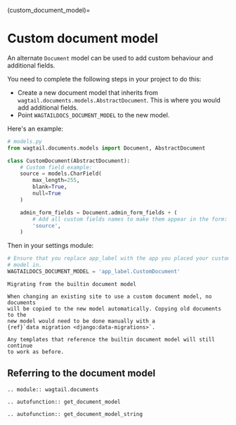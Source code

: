 (custom_document_model)=

# Custom document model

An alternate `Document` model can be used to add custom behaviour and
additional fields.

You need to complete the following steps in your project to do this:

- Create a new document model that inherits from
  `wagtail.documents.models.AbstractDocument`. This is where you would
  add additional fields.
- Point `WAGTAILDOCS_DOCUMENT_MODEL` to the new model.

Here's an example:

```python
# models.py
from wagtail.documents.models import Document, AbstractDocument

class CustomDocument(AbstractDocument):
    # Custom field example:
    source = models.CharField(
        max_length=255,
        blank=True,
        null=True
    )

    admin_form_fields = Document.admin_form_fields + (
        # Add all custom fields names to make them appear in the form:
        'source',
    )
```

Then in your settings module:

```python
# Ensure that you replace app_label with the app you placed your custom
# model in.
WAGTAILDOCS_DOCUMENT_MODEL = 'app_label.CustomDocument'
```

```{note} 
Migrating from the builtin document model  

When changing an existing site to use a custom document model, no documents
will be copied to the new model automatically. Copying old documents to the
new model would need to be done manually with a
{ref}`data migration <django:data-migrations>`.

Any templates that reference the builtin document model will still continue
to work as before.
```


## Referring to the document model

```{eval-rst}
.. module:: wagtail.documents
```

```{eval-rst}
.. autofunction:: get_document_model
```

```{eval-rst}
.. autofunction:: get_document_model_string
```
